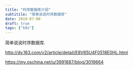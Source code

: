 ```yaml
---
title: "时序数据库介绍"
subtitile: "简单说说时序数据库"
date: 2019-07-08
draft: true
tags: ["k8s"]
---
```


简单说说时序数据库.
<!--more-->


http://dy.163.com/v2/article/detail/E8V65U4F0518E0HL.html

https://my.oschina.net/u/3991887/blog/3019664
